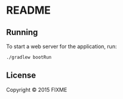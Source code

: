 # README

## Running

To start a web server for the application, run:

    ./gradlew bootRun

## License

Copyright © 2015 FIXME
